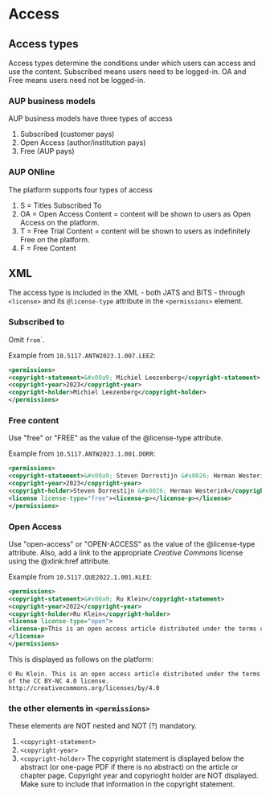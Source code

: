# Access

## Access types
Access types determine the conditions under which users can access and use the content. Subscribed means users need to be logged-in. OA and Free means users need not be logged-in. 

### AUP business models
AUP business models have three types of access

1. Subscribed (customer pays)
2. Open Access (author/institution pays)
3. Free (AUP pays)

### AUP ONline
The platform supports four types of access

1. S = Titles Subscribed To
2. OA = Open Access Content = content will be shown to users as Open Access on the platform.
3. T = Free Trial Content = content will be shown to users as indefinitely Free on the platform.
4. F = Free Content

## XML
The access type is included in the XML - both JATS and BITS - through `<license>` and its `@license-type` attribute in  the `<permissions>` element.

### Subscribed to
Omit <license>` from `<permissions>`.

Example from `10.5117.ANTW2023.1.007.LEEZ`:

```xml
<permissions>
<copyright-statement>&#x00a9; Michiel Leezenberg</copyright-statement>
<copyright-year>2023</copyright-year>
<copyright-holder>Michiel Leezenberg</copyright-holder>
</permissions>
```

### Free content
Use "free" or "FREE" as the value of the @license-type attribute.

Example from `10.5117.ANTW2023.1.001.DORR`:

```xml
<permissions>
<copyright-statement>&#x00a9; Steven Dorrestijn &#x0026; Herman Westerink</copyright-statement>
<copyright-year>2023</copyright-year>
<copyright-holder>Steven Dorrestijn &#x0026; Herman Westerink</copyright-holder>
<license license-type="free"><license-p></license-p></license>
</permissions>
```

### Open Access 
Use "open-access" or "OPEN-ACCESS" as the value of the @license-type attribute. Also, add a link to the appropriate _Creative Commons_ license using the @xlink:href attribute.

Example from `10.5117.QUE2022.1.001.KLEI`:

```xml
<permissions>
<copyright-statement>&#x00a9; Ru Klein</copyright-statement>
<copyright-year>2022</copyright-year>
<copyright-holder>Ru Klein</copyright-holder>
<license license-type="open">
<license-p>This is an open access article distributed under the terms of the CC BY-NC 4.0 license. <ext-link ext-link-type="uri" xlink:href="http://creativecommons.org/licenses/by/4.0/">http://creativecommons.org/licenses/by/4.0</ext-link></license-p>
</license>
</permissions>
```

This is displayed as follows on the platform:
```
© Ru Klein. This is an open access article distributed under the terms of the CC BY-NC 4.0 license. http://creativecommons.org/licenses/by/4.0
```

### the other elements in `<permissions>`
These elements are NOT nested and NOT (?) mandatory.
1. `<copyright-statement>`
2. `<copyright-year>`
3. `<copyright-holder>`
The copyright statement is displayed below the abstract (or one-page PDF if there is no abstract) on the article or chapter page. Copyright year and copyrioght holder are NOT displayed. Make sure to include that information in the copyright statement.
